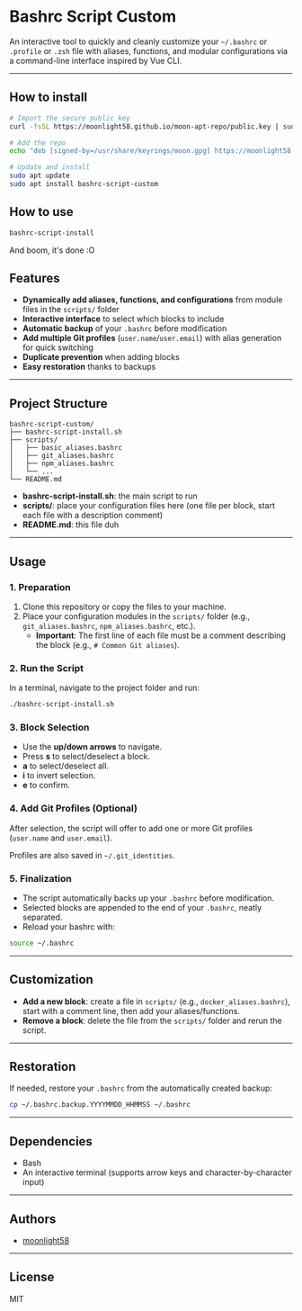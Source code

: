 # Bashrc Script Custom

An interactive tool to quickly and cleanly customize your `~/.bashrc` or `.profile` or `.zsh` file with aliases, functions, and modular configurations via a command-line interface inspired by Vue CLI.

---

## How to install
```bash
# Import the secure public key
curl -fsSL https://moonlight58.github.io/moon-apt-repo/public.key | sudo gpg --dearmor -o /usr/share/keyrings/moon.gpg

# Add the repo
echo "deb [signed-by=/usr/share/keyrings/moon.gpg] https://moonlight58.github.io/moon-apt-repo stable main" | sudo tee /etc/apt/sources.list.d/moon.list

# Update and install
sudo apt update
sudo apt install bashrc-script-custom
```

## How to use
```bash
bashrc-script-install
```
And boom, it's done :O

## Features

- **Dynamically add aliases, functions, and configurations** from module files in the `scripts/` folder
- **Interactive interface** to select which blocks to include
- **Automatic backup** of your `.bashrc` before modification
- **Add multiple Git profiles** (`user.name`/`user.email`) with alias generation for quick switching
- **Duplicate prevention** when adding blocks
- **Easy restoration** thanks to backups

---

## Project Structure

```
bashrc-script-custom/
├── bashrc-script-install.sh
├── scripts/
│   ├── basic_aliases.bashrc
│   ├── git_aliases.bashrc
│   ├── npm_aliases.bashrc
│   └── ... 
└── README.md
```

- **bashrc-script-install.sh**: the main script to run
- **scripts/**: place your configuration files here (one file per block, start each file with a description comment)
- **README.md**: this file duh

---

## Usage

### 1. Preparation

1. Clone this repository or copy the files to your machine.
2. Place your configuration modules in the `scripts/` folder (e.g., `git_aliases.bashrc`, `npm_aliases.bashrc`, etc.).
   - **Important**: The first line of each file must be a comment describing the block (e.g., `# Common Git aliases`).

### 2. Run the Script

In a terminal, navigate to the project folder and run:

```bash
./bashrc-script-install.sh
```

### 3. Block Selection

- Use the **up/down arrows** to navigate.
- Press **s** to select/deselect a block.
- **a** to select/deselect all.
- **i** to invert selection.
- **e** to confirm.

### 4. Add Git Profiles (Optional)

After selection, the script will offer to add one or more Git profiles (`user.name` and `user.email`).

Profiles are also saved in `~/.git_identities`.

### 5. Finalization

- The script automatically backs up your `.bashrc` before modification.
- Selected blocks are appended to the end of your `.bashrc`, neatly separated.
- Reload your bashrc with:

```bash
source ~/.bashrc
```

---

## Customization

- **Add a new block**: create a file in `scripts/` (e.g., `docker_aliases.bashrc`), start with a comment line, then add your aliases/functions.
- **Remove a block**: delete the file from the `scripts/` folder and rerun the script.

---

## Restoration

If needed, restore your `.bashrc` from the automatically created backup:

```bash
cp ~/.bashrc.backup.YYYYMMDD_HHMMSS ~/.bashrc
```

---

## Dependencies

- Bash
- An interactive terminal (supports arrow keys and character-by-character input)

---

## Authors

- [moonlight58](https://github.com/moonlight58)

---

## License

MIT